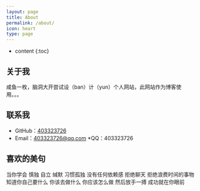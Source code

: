 ```yaml
---
layout: page
title: About
permalink: /about/
icon: heart
type: page
---
```


* content
{:toc}

## 关于我

咸鱼一枚，脑洞大开尝试设（ban）计（yun）个人网站，此网站作为博客使用。。。

## 联系我

* GitHub：[403323726](https://github.com/403323726)
* Email：403323726@qq.com
*QQ：403323726


## 喜欢的美句

当你学会
慎独 自立 缄默
习惯孤独 没有任何依赖感
拒绝聊天 拒绝浪费时间的事物
知道你自己要什么 你该去做什么 你应该怎么做
然后放手一搏
成功就在你眼前


